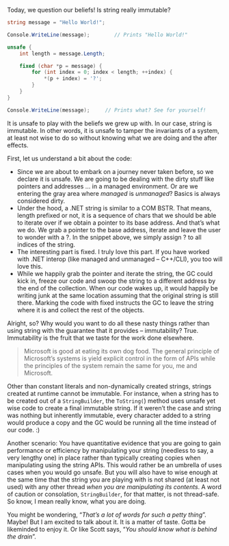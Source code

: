 Today, we question our beliefs! Is string really immutable?

```cs
string message = "Hello World!";

Console.WriteLine(message);        // Prints "Hello World!"

unsafe {  
    int length = message.Length;

    fixed (char *p = message) {
        for (int index = 0; index < length; ++index) {
            *(p + index) = '?';
        }
    }
}

Console.WriteLine(message);     // Prints what? See for yourself!  
```

It is unsafe to play with the beliefs we grew up with. In our case, string is immutable. In other words, it is unsafe to tamper the invariants of a system, at least not wise to do so without knowing what we are doing and the after effects.

First, let us understand a bit about the code:
   * Since we are about to embark on a journey never taken before, so we declare it is unsafe. We are going to be dealing with the dirty stuff like pointers and addresses … in a managed environment. Or are we entering the gray area where _managed_ is _unmanaged_? Basics is always considered dirty.
   * Under the hood, a .NET string is similar to a COM BSTR. That means, length prefixed or not, it is a sequence of chars that we should be able to iterate over if we obtain a pointer to its base address. And that’s what we do. We grab a pointer to the base address, iterate and leave the user to wonder with a ?. In the snippet above, we simply assign ? to all indices of the string.
   * The interesting part is fixed. I truly love this part. If you have worked with .NET interop (like managed and unmanaged – C++/CLI), you too will love this.
   * While we happily grab the pointer and iterate the string, the GC could kick in, freeze our code and swoop the string to a different address by the end of the collection. When our code wakes up, it would happily be writing junk at the same location assuming that the original string is still there. Marking the code with fixed instructs the GC to leave the string where it is and collect the rest of the objects.

Alright, so? Why would you want to do all these nasty things rather than using string with the guarantee that it provides – immutability? True. Immutability is the fruit that we taste for the work done elsewhere.

>Microsoft is good at eating its own dog food. The general principle of Microsoft’s systems is yield explicit control in the form of APIs while the principles of the system remain the same for you, me and Microsoft.

Other than constant literals and non-dynamically created strings, strings created at runtime cannot be immutable. For instance, when a string has to be created out of a `StringBuilder`, the `ToString(`) method uses unsafe yet wise code to create a final immutable string. If it weren’t the case and string was nothing but inherently immutable, every character added to a string would produce a copy and the GC would be running all the time instead of our code. :)

Another scenario: You have quantitative evidence that you are going to gain performance or efficiency by manipulating your string (needless to say, a very lengthy one) in place rather than typically creating copies when manipulating using the string APIs. This would rather be an umbrella of uses cases when you would go unsafe. But you will also have to wise enough at the same time that the string you are playing with is not shared (at least not used) with any other thread _when you are manipulating its contents_. A word of caution or consolation, `StringBuilder`, for that matter, is not thread-safe. So know, I mean really know, what you are doing.

You might be wondering, “_That’s a lot of words for such a petty thing_”. Maybe! But I am excited to talk about it. It is a matter of taste. Gotta be likeminded to enjoy it. Or like Scott says, “_You should know what is behind the drain_”.
